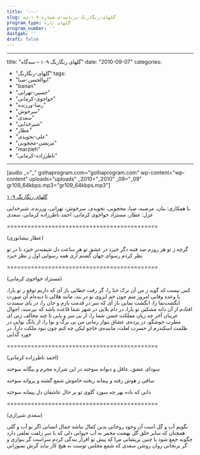 ```yaml
---
title: '---'
slug: گلهای-رنگارنگ-برنامه-ی-شماره-۱۰۹-سه
program_type: گلهای تازه
program_number: ''
dastgah: ''
draft: false
---
```


---
title: "گلهای رنگارنگ ۱۰۹ – سه‌گاه"
date: "2010-09-07"
categories: 
  - "گلهای-رنگارنگ"
tags: 
  - "ابوالحسن-صبا"
  - "banan"
  - "حسین-تهرانی"
  - "خواجوی-کرمانی"
  - "رضا-ورزنده"
  - "سرخوش"
  - "سعدی"
  - "شیرخدایی"
  - "عطار"
  - "علی-تجویدی"
  - "مرتضی-محجوبی"
  - "marzieh"
  - "ناظرزاده-کرمانی"
---

\[audio \_="\_" golhaprogram.com="golhaprogram.com" wp-content="wp-content" uploads="uploads" \_2010="\_2010" \_09="\_09" gr109\_64kbps.mp3="gr109\_64kbps.mp3"\]

[گلهای رنگارنگ ۱۰۹](https://golhaprogram.com//wp-content/uploads/2010/09/gr109_64kbps.mp3)

با همکاری: بنان، مرضیه، صبا، محجوبی، تجویدی، سرخوش، تهرانی، ورزنده، شیرخدایی غزل: عطار، مستزاد خواجوی کرمانی، احمد ناظرزاده کرمانی، سعدی

\============================================

(عطار نیشابوری)

گرچه ز تو هر روزم صد فتنه دگر خیزد در عشق تو هر ساعت دل شیفته‌تر خیزد تا در تو نظر کردم رسوای جهان گشتم آری همه رسوایی اول ز نظر خیزد

\============================================

(مستزاد خواجوی کرمانی)

کس نیست که گوید ز من آن ترک ختا را، گر رفت خطایی باز آی که داریم توقع ز تو یارا، با وعده وفایی امروز منم چون خم ابروی تو در بند، مانند هلالی تا دیده‌ام آن صورت انگشت‌نما را، انگشت نمایی باز آی که سر در قدمت بازم و جان را، در پای سمندت افتادم از آن دانه‌ مشکین تو یارا، در دام بلایی در شهر شما قاعده باشد که نپرسند، احوال غریبان آخر چه زیان مملکت حسن شما را، از بی سر و پایی تا چند مخالف زنی ای مطرب خوشگو، در پرده‌ی عشاق بنواز زمانی من بی برگ و نوا را، از بانگ نوایی در ظلمت اسکندرم از حسرت لعلت، ماننده‌ی خاجو لیکن چه کنم چون نبود ملکت دارا، در خورد گدایی

\============================================

(احمد ناظرزاده کرمانی)

سودای عشق، عاقل و ديوانه سوخته در این شراره محرم و بیگانه سوخته‌

ساقی ز هوش رفته و پیمانه ریخته خاموش شمع گشته و پروانه سوخته

دانی که باده بهر چه سوزد گلوی تو بر حال عاشقان دل پیمانه سوخته

\============================================

(سعدی شیرازی)

نگویم آب و گل است آن وجود روحانی بدین کمال نباشد جمال انسانی اگر تو آب و گلی همچنان که سایر خلق گل بهشت مخمر به آب حیوانی دلی که با سر زلفت تعلقی دارد چگونه جمع شود با چنین پریشانی مرا که پیش تو اقرار بندگی کردم سزاست گر بنوازی و گر برنجانی روان روشن سعدی که شمع مجلس توست به هیچ کار نیاید گرش نسوزانی
